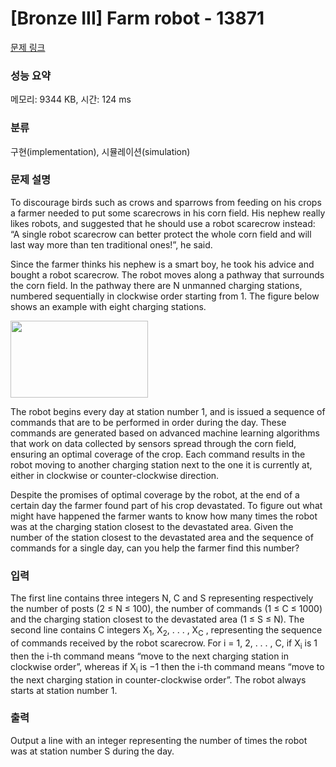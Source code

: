 # [Bronze III] Farm robot - 13871 

[문제 링크](https://www.acmicpc.net/problem/13871) 

### 성능 요약

메모리: 9344 KB, 시간: 124 ms

### 분류

구현(implementation), 시뮬레이션(simulation)

### 문제 설명

<p>To discourage birds such as crows and sparrows from feeding on his crops a farmer needed to put some scarecrows in his corn field. His nephew really likes robots, and suggested that he should use a robot scarecrow instead: “A single robot scarecrow can better protect the whole corn field and will last way more than ten traditional ones!”, he said.</p>

<p>Since the farmer thinks his nephew is a smart boy, he took his advice and bought a robot scarecrow. The robot moves along a pathway that surrounds the corn field. In the pathway there are N unmanned charging stations, numbered sequentially in clockwise order starting from 1. The figure below shows an example with eight charging stations.</p>

<p><img alt="" src="https://onlinejudgeimages.s3.amazonaws.com/problem/13871/%EC%8A%A4%ED%81%AC%EB%A6%B0%EC%83%B7%202016-11-19%20%EC%98%A4%EC%A0%84%203.55.17.png" style="height:123px; width:220px"></p>

<p>The robot begins every day at station number 1, and is issued a sequence of commands that are to be performed in order during the day. These commands are generated based on advanced machine learning algorithms that work on data collected by sensors spread through the corn field, ensuring an optimal coverage of the crop. Each command results in the robot moving to another charging station next to the one it is currently at, either in clockwise or counter-clockwise direction.</p>

<p>Despite the promises of optimal coverage by the robot, at the end of a certain day the farmer found part of his crop devastated. To figure out what might have happened the farmer wants to know how many times the robot was at the charging station closest to the devastated area. Given the number of the station closest to the devastated area and the sequence of commands for a single day, can you help the farmer find this number?</p>

### 입력 

 <p>The first line contains three integers N, C and S representing respectively the number of posts (2 ≤ N ≤ 100), the number of commands (1 ≤ C ≤ 1000) and the charging station closest to the devastated area (1 ≤ S ≤ N). The second line contains C integers X<sub>1</sub>, X<sub>2</sub>, . . . , X<sub>C</sub> , representing the sequence of commands received by the robot scarecrow. For i = 1, 2, . . . , C, if X<sub>i</sub> is 1 then the i-th command means “move to the next charging station in clockwise order”, whereas if X<sub>i</sub> is −1 then the i-th command means “move to the next charging station in counter-clockwise order”. The robot always starts at station number 1.</p>

### 출력 

 <p>Output a line with an integer representing the number of times the robot was at station number S during the day.</p>

